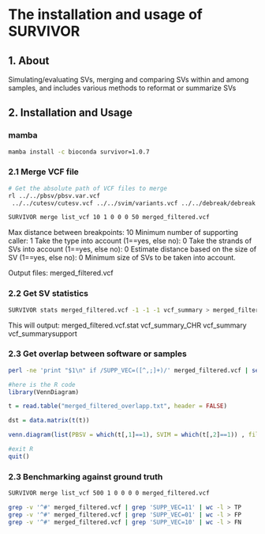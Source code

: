 # The installation and usage of SURVIVOR

## 1. About

 Simulating/evaluating SVs, merging and comparing SVs within and among samples, and includes various methods to reformat or summarize SVs

## 2. Installation and Usage

### mamba

```bash
mamba install -c bioconda survivor=1.0.7
```

### 2.1 Merge VCF file

```bash
# Get the absolute path of VCF files to merge
rl ../../pbsv/pbsv.var.vcf
 ../../cutesv/cutesv.vcf ../../svim/variants.vcf ../../debreak/debreak.vcf ../../svdss/svs_poa.vcf ../../sniffles/sniffles.vcf > list_vcf

SURVIVOR merge list_vcf 10 1 0 0 0 50 merged_filtered.vcf 
```

Max distance between breakpoints: 10
Minimum number of supporting caller: 1
Take the type into account (1==yes, else no): 0
Take the strands of SVs into account (1==yes, else no): 0
Estimate distance based on the size of SV (1==yes, else no): 0
Minimum size of SVs to be taken into account.

Output files: merged_filtered.vcf

### 2.2 Get SV statistics

```bash
SURVIVOR stats merged_filtered.vcf -1 -1 -1 vcf_summary > merged_filtered.vcf.stat
```

This will output: merged_filtered.vcf.stat  vcf_summary_CHR vcf_summary vcf_summarysupport

### 2.3 Get overlap between software or samples

```bash
perl -ne 'print "$1\n" if /SUPP_VEC=([^,;]+)/' merged_filtered.vcf | sed -e 's/\(.\)/\1 /g' > merged_filtered_overlapp.txt
```

```R
#here is the R code
library(VennDiagram)

t = read.table("merged_filtered_overlapp.txt", header = FALSE)

dst = data.matrix(t(t))

venn.diagram(list(PBSV = which(t[,1]==1), SVIM = which(t[,2]==1)) , fill = c("orange" ,"blue"), alpha = c(0.5, 0.5), cex = 2, lty = 2, filename = "my_software_overlapp.png");

#exit R 
quit()
```

### 2.3 Benchmarking against ground truth

```bash
SURVIVOR merge list_vcf 500 1 0 0 0 0 merged_filtered.vcf

grep -v '^#' merged_filtered.vcf | grep 'SUPP_VEC=11' | wc -l > TP
grep -v '^#' merged_filtered.vcf | grep 'SUPP_VEC=01' | wc -l > FP
grep -v '^#' merged_filtered.vcf | grep 'SUPP_VEC=10' | wc -l > FN

```